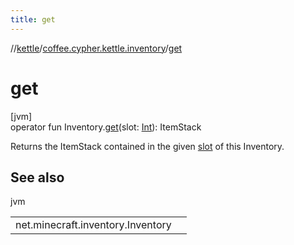 ```yaml
---
title: get
---
```

//[kettle](../../index.html)/[coffee.cypher.kettle.inventory](index.html)/[get](get.html)



# get



[jvm]\
operator fun Inventory.[get](get.html)(slot: [Int](https://kotlinlang.org/api/latest/jvm/stdlib/kotlin/-int/index.html)): ItemStack



Returns the ItemStack contained in the given [slot](get.html) of this Inventory.



## See also


jvm

| | |
|---|---|
| net.minecraft.inventory.Inventory |  |




